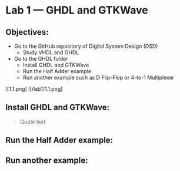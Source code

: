 # Lab 1 — GHDL and GTKWave
## Objectives:
- Go to the GitHub repository of Digital System Design (DSD)
  - Study VHDL and GHDL
- Go to the GHDL folder
  - Install GHDL and GTKWave
  - Run the Half Adder example
  - Run another example such as D Flip-Flop or 4-to-1 Multiplexer

![1.1.png]
![/lab1/1.1.png]

## Install GHDL and GTKWave:
> Quote text




## Run the Half Adder example:






## Run another example:
